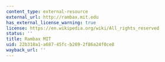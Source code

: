 ```yaml
---
content_type: external-resource
external_url: http://rambax.mit.edu
has_external_license_warning: true
license: https://en.wikipedia.org/wiki/All_rights_reserved
status: ''
title: Rambax MIT
uid: 22b318a1-a687-45fc-b269-2f86a24f0ce8
wayback_url: ''
---
```

